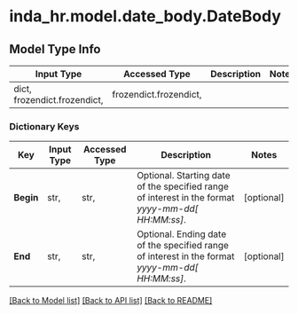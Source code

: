 # inda_hr.model.date_body.DateBody

## Model Type Info
Input Type | Accessed Type | Description | Notes
------------ | ------------- | ------------- | -------------
dict, frozendict.frozendict,  | frozendict.frozendict,  |  | 

### Dictionary Keys
Key | Input Type | Accessed Type | Description | Notes
------------ | ------------- | ------------- | ------------- | -------------
**Begin** | str,  | str,  | Optional. Starting date of the specified range of interest in the format *yyyy-mm-dd[ HH:MM:ss]*. | [optional] 
**End** | str,  | str,  | Optional. Ending date of the specified range of interest in the format *yyyy-mm-dd[ HH:MM:ss]*. | [optional] 

[[Back to Model list]](../../README.md#documentation-for-models) [[Back to API list]](../../README.md#documentation-for-api-endpoints) [[Back to README]](../../README.md)

